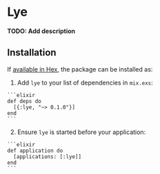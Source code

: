 # Lye

**TODO: Add description**

## Installation

If [available in Hex](https://hex.pm/docs/publish), the package can be installed as:

  1. Add `lye` to your list of dependencies in `mix.exs`:

    ```elixir
    def deps do
      [{:lye, "~> 0.1.0"}]
    end
    ```

  2. Ensure `lye` is started before your application:

    ```elixir
    def application do
      [applications: [:lye]]
    end
    ```

